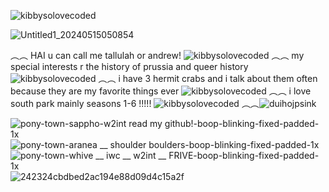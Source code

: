 ![kibbysolovecoded](https://github.com/yaoipaddles/yaoipaddles/assets/169467251/8e83ed01-e4b1-4488-8fe7-1ba37710412b)

![Untitled1_20240515050854](https://github.com/yaoipaddles/yaoipaddles/assets/169467251/fed31980-27f2-4aaa-a714-e15f6021b8a8)


︵︵ HAI u can call me tallulah or andrew! 
![kibbysolovecoded](https://github.com/yaoipaddles/yaoipaddles/assets/169467251/8b8687d1-7f18-4186-86b7-a7bc7623248a)
︵︵
my special interests r the history of prussia and queer history 
![kibbysolovecoded](https://github.com/yaoipaddles/yaoipaddles/assets/169467251/6d2235e6-fd22-4cfd-9061-f577258dd364)
︵︵
i have 3 hermit crabs and i talk about them often because they are my favorite things ever
![kibbysolovecoded](https://github.com/yaoipaddles/yaoipaddles/assets/169467251/fb7f4b96-01dd-46e1-a61e-c19fed723e1f)
︵︵
i love south park mainly seasons 1-6 !!!!! 
![kibbysolovecoded](https://github.com/yaoipaddles/yaoipaddles/assets/169467251/fb7f4b96-01dd-46e1-a61e-c19fed723e1f)
︵︵![duihojpsink](https://github.com/yaoipaddles/yaoipaddles/assets/169467251/4dd3bead-2731-4504-abb1-e93b589cd3e4)

![pony-town-sappho-_w2int_ read my github!-boop-blinking-fixed-padded-1x](https://github.com/yaoipaddles/yaoipaddles/assets/169467251/f58e0c06-6cfe-4b4e-8a43-f4e7f471d411)
![pony-town-aranea __ shoulder boulders-boop-blinking-fixed-padded-1x](https://github.com/yaoipaddles/yaoipaddles/assets/169467251/e0ca35ec-f4e9-4f85-9f04-ae27e59dd89e)
![pony-town-whive __ iwc __ w2int __ FRIVE-boop-blinking-fixed-padded-1x](https://github.com/yaoipaddles/yaoipaddles/assets/169467251/5c32103a-f552-4450-ba67-481ef06c93b2)
![242324cbdbed2ac194e88d09d4c15a2f](https://github.com/yaoipaddles/yaoipaddles/assets/169467251/7d632a4c-c9ae-437f-b4c6-4797d8c84a67)
